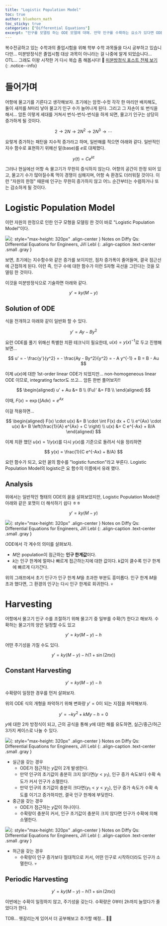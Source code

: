 ```yaml
---
title: "Logistic Population Model"
toc: true
author: bluehorn_math
toc_sticky: true
categories: ["Differential Equations"]
excerpt: "인구를 모델링 하는 ODE 모델에 대해. 만약 인구를 수확하는 요소가 있다면 ODE 모델이 어떻게 반응할지 💀"
---
```


복수전공하고 있는 수학과의 졸업시험을 위해 학부 수학 과목들을 다시 공부하고 있습니다만... 미분방정식은 졸업시험 대상 과목이 아니라는 걸 나중에 알게 되었습니다... OTL... 그래도 이왕 시작한 거 다시 복습 좀 해봅시다! 🏃 [미분방정식 포스트 전체 보기](/categories/differential-equations)
{: .notice--info}

# 들어가며

어항에 물고기를 기른다고 생각해보자. 초기에는 암컷-수컷 각각 한 마리만 배치해도, 둘이 새끼를 $N$마리 낳아 물고기 인구 수가 늘어나게 된다. 그리고 그 자손이 또 번식을 해서... 암튼 이렇게 세대를 거쳐서 번식-번식-번식을 하게 되면, 물고기 인구는 상당히 증가하게 될 것이다.

$$
2 \rightarrow 2N \rightarrow 2N^2 \rightarrow 2N^3 \rightarrow \cdots
$$

요렇게 증가하는 패턴을 지수적 증가라고 하며, 일반해를 적으면 아래와 같다. 일반적인 지수 함수로 표현하기 위해선 밑(base)를 $e$로 대체했다.

$$
y(t) = C e^{k t}
$$

그러나 현실에선 어항 속 물고기가 무한히 증식하지 않는다. 어항의 공간이 한정 되어 있고, 물고기 수가 많아질수록 먹이 경쟁이 심해지며, 어항 속 환경도 더러워질 것이다. 이런 "자원의 한정" 때문에 인구는 무한히 증가하지 않고 어느 순간부터는 수렴하거나 또는 감소하게 될 것이다.

# Logistic Population Model

이런 자원의 한정으로 인한 인구 모형을 모델링 한 것이 바로 "Logistic Population Model"이다.

![](/images/mathematics/differential-equations/logistic-population-model-1.png){: style="max-height: 320px" .align-center }
Notes on Diffy Qs: Differential Equations for Engineers, Jiří Lebl
{: .align-caption .text-center .small .gray }

보면, 초기에는 지수함수와 같은 증가를 보이지만, 점차 증가폭이 줄어들며, 결국 점근선에 근접하게 된다. 이런 즉, 인구 수에 대한 함수가 이런 S자형 곡선을 그린다는 것을 모델링 한 것이다.

이것을 미분방정식으로 기술하면 아래와 같다.

<div class="definition" markdown="1">

$$
y' = k y(M-y)
$$

</div>

## Solution of ODE

식을 전개하고 아래와 같이 일반화 할 수 있다.

$$
y' = Ay - By^2
$$

요런 ODE를 풀기 위해선 특별한 치환 테크닉이 필요한데, $u(x) = y(x)^{-1}$로 두고 진행해보면...

$$
u' = - \frac{y'}{y^2} = - \frac{Ay - By^2}{y^2} = - A y^{-1} + B = B - Au
$$

이제 $u(x)$에 대한 1st-order linear ODE가 되었지만... non-homogeneous linear ODE 이므로, integrating factor도 쓰고... 암튼 한번 풀어보자!!

$$
\begin{aligned}
u' + Au &= B \\
(Fu)' &= FB \\
\end{aligned}
$$

이때, $F(x) = \exp \left(\int A dx \right) = e^{A x}$

이걸 적용하면...

$$
\begin{aligned}
F(x) \cdot u(x) &= B \cdot \int F(x) dx + C \\
e^{Ax} \cdot u(x) &= B \left(\frac{1}{A} e^{Ax} + C \right) \\
u(x) &= C e^{-Ax} + B/A
\end{aligned}
$$

이제 치환 했던 $u(x) = 1/y(x)$를 다시 $y(x)$를 기준으로 돌려서 식을 정리하면

<div class="definition" markdown="1">

$$
y(x) = \frac{1}{C e^{-Ax} + B/A}
$$

</div>

요런 함수가 되고, 요런 꼴의 함수를 "logistic function"라고 부른다. Logistic Population Model의 logistic은 요 함수의 이름에서 유래 했다.

## Analysis

위에서는 일반적인 형태의 ODE의 꼴을 살펴보았지만, Logistic Population Model은 아래와 같은 포맷이 더 해석하기 쉽다 ㅎㅎ

<div class="definition" markdown="1">

$$
y' = k y(M-y)
$$

</div>

![](/images/mathematics/differential-equations/logistic-population-model-1.png){: style="max-height: 320px" .align-center }
Notes on Diffy Qs: Differential Equations for Engineers, Jiří Lebl
{: .align-caption .text-center .small .gray }

ODE에서 각 계수의 의미를 살펴보자.

- $M$은 population이 점근하는 **인구 한계값**이다.
- $k$는 인구 한계에 얼마나 빠르게 접근하는지에 대한 값이다. $k$값이 클수록 인구 한계에 빠르게 다가간다.

위의 그래프에서 초기 인구가 인구 한계 $M$을 초과한 부분도 흥미롭다. 인구 한계 $M$을 초과 했다면, 그 환경의 인구는 다시 인구 한계로 회귀한다. 💀

# Harvesting

어항에서 물고기 인구 수를 조절하기 위해 물고기 중 일부를 수확(?) 한다고 해보자. 수확하는 물고기의 양은 일정할 수도 있고

$$
y' = k y(M-y) - h
$$

어떤 주기성을 가질 수도 있다.

$$
y' = k y(M-y) - h (1 + \sin (2 \pi x))
$$

## Constant Harvesting

$$
y' = k y(M-y) - h
$$

수확량이 일정한 경우를 먼저 살펴보자.

위의 ODE 식의 개형을 파악하기 위해 변화량 $y' = 0$이 되는 지점을 파악해보자.

$$
y' = - ky^2 + kM y - h = 0
$$

$y$에 대한 2차 방정식이 되고, 근의 공식을 통해 $y$에 대한 해를 유도하면, 실근/중근/허근 3가지 케이스로 나눌 수 있다.

![](/images/mathematics/differential-equations/logistic-population-model-2.png){: style="max-height: 320px" .align-center }
Notes on Diffy Qs: Differential Equations for Engineers, Jiří Lebl
{: .align-caption .text-center .small .gray }

- 실근을 갖는 경우
  - ODE가 점근하는 $y$값이 2개 발생한다.
  - 만약 인구의 초기값이 충분히 크지 않다면($y < y_1$), 인구 증가 속도보다 수확 속도가 커서 인구가 소멸한다.
  - 만약 인구의 초기값이 충분히 크다면($y_1 < y < y_2$), 인구 증가 속도가 수확 속도를 이기고 증가하지만, 결국 인구 한계에 부딪힌다.
- 중근을 갖는 경우
  - ODE가 점근하는 $y$값이 하나이다.
  - 수확량이 충분히 커서, 인구 초기값이 충분히 크지 않다면 인구가 수확에 의해 소멸한다.

![](/images/mathematics/differential-equations/logistic-population-model-3.png){: style="max-height: 320px" .align-center }
Notes on Diffy Qs: Differential Equations for Engineers, Jiří Lebl
{: .align-caption .text-center .small .gray }

- 허근을 갖는 경우
  - 수확량이 인구 증가보다 절대적으로 커서, 어떤 인구로 시작하더라도 인구가 소멸한다. 💀

## Periodic Harvesting

$$
y' = k y(M-y) - h (1 + \sin (2 \pi x))
$$

이번에는 수확이 일정하지 않고, 주기성을 갖는다. 수확량은 $0$부터 $2h$까지 늘었다가 줄었다가 한다.

TDB... 헷갈리는게 있어서 더 공부해보고 추가할 예정... 🙇‍♂️
